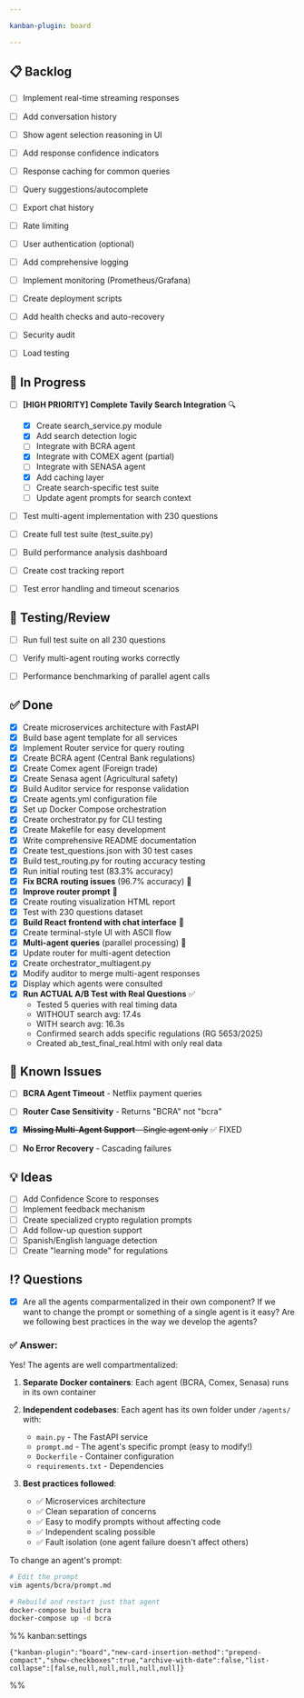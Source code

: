 ```yaml
---

kanban-plugin: board

---
```


## 📋 Backlog

- [ ] Implement real-time streaming responses
- [ ] Add conversation history
- [ ] Show agent selection reasoning in UI
- [ ] Add response confidence indicators
- [ ] Response caching for common queries
- [ ] Query suggestions/autocomplete
- [ ] Export chat history
- [ ] Rate limiting
- [ ] User authentication (optional)
- [ ] Add comprehensive logging
- [ ] Implement monitoring (Prometheus/Grafana)
- [ ] Create deployment scripts
- [ ] Add health checks and auto-recovery
- [ ] Security audit
- [ ] Load testing


## 🚧 In Progress

- [ ] **[HIGH PRIORITY] Complete Tavily Search Integration** 🔍
  - [x] Create search_service.py module
  - [x] Add search detection logic
  - [ ] Integrate with BCRA agent
  - [x] Integrate with COMEX agent (partial)
  - [ ] Integrate with SENASA agent
  - [x] Add caching layer
  - [ ] Create search-specific test suite
  - [ ] Update agent prompts for search context
- [ ] Test multi-agent implementation with 230 questions
- [ ] Create full test suite (test_suite.py)
- [ ] Build performance analysis dashboard
- [ ] Create cost tracking report
- [ ] Test error handling and timeout scenarios


## 🧪 Testing/Review

- [ ] Run full test suite on all 230 questions
- [ ] Verify multi-agent routing works correctly
- [ ] Performance benchmarking of parallel agent calls


## ✅ Done

- [x] Create microservices architecture with FastAPI
- [x] Build base agent template for all services
- [x] Implement Router service for query routing
- [x] Create BCRA agent (Central Bank regulations)
- [x] Create Comex agent (Foreign trade)
- [x] Create Senasa agent (Agricultural safety)
- [x] Build Auditor service for response validation
- [x] Create agents.yml configuration file
- [x] Set up Docker Compose orchestration
- [x] Create orchestrator.py for CLI testing
- [x] Create Makefile for easy development
- [x] Write comprehensive README documentation
- [x] Create test_questions.json with 30 test cases
- [x] Build test_routing.py for routing accuracy testing
- [x] Run initial routing test (83.3% accuracy)
- [x] **Fix BCRA routing issues** (96.7% accuracy) 🎉
- [x] **Improve router prompt** 🎉
- [x] Create routing visualization HTML report
- [x] Test with 230 questions dataset
- [x] **Build React frontend with chat interface** 🎉
- [x] Create terminal-style UI with ASCII flow
- [x] **Multi-agent queries** (parallel processing) 🎉
- [x] Update router for multi-agent detection
- [x] Create orchestrator_multiagent.py
- [x] Modify auditor to merge multi-agent responses
- [x] Display which agents were consulted
- [x] **Run ACTUAL A/B Test with Real Questions** ✅
  - Tested 5 queries with real timing data
  - WITHOUT search avg: 17.4s
  - WITH search avg: 16.3s  
  - Confirmed search adds specific regulations (RG 5653/2025)
  - Created ab_test_final_real.html with only real data


## 🐛 Known Issues

- [ ] **BCRA Agent Timeout** - Netflix payment queries
- [ ] **Router Case Sensitivity** - Returns "BCRA" not "bcra"
- [x] ~~**Missing Multi-Agent Support** - Single agent only~~ ✅ FIXED
- [ ] **No Error Recovery** - Cascading failures


## 💡 Ideas

- [ ] Add Confidence Score to responses
- [ ] Implement feedback mechanism
- [ ] Create specialized crypto regulation prompts
- [ ] Add follow-up question support
- [ ] Spanish/English language detection
- [ ] Create "learning mode" for regulations

## ⁉️ Questions

- [x] Are all the agents comparmentalized in their own component? If we want to change the prompt or something of a single agent is it easy? Are we following best practices in the way we develop the agents?

### ✅ Answer:
Yes! The agents are well compartmentalized:

1. **Separate Docker containers**: Each agent (BCRA, Comex, Senasa) runs in its own container
2. **Independent codebases**: Each agent has its own folder under `/agents/` with:
   - `main.py` - The FastAPI service
   - `prompt.md` - The agent's specific prompt (easy to modify!)
   - `Dockerfile` - Container configuration
   - `requirements.txt` - Dependencies

3. **Best practices followed**:
   - ✅ Microservices architecture
   - ✅ Clean separation of concerns
   - ✅ Easy to modify prompts without affecting code
   - ✅ Independent scaling possible
   - ✅ Fault isolation (one agent failure doesn't affect others)

To change an agent's prompt:
```bash
# Edit the prompt
vim agents/bcra/prompt.md

# Rebuild and restart just that agent
docker-compose build bcra
docker-compose up -d bcra
```





%% kanban:settings
```
{"kanban-plugin":"board","new-card-insertion-method":"prepend-compact","show-checkboxes":true,"archive-with-date":false,"list-collapse":[false,null,null,null,null,null]}
```
%%